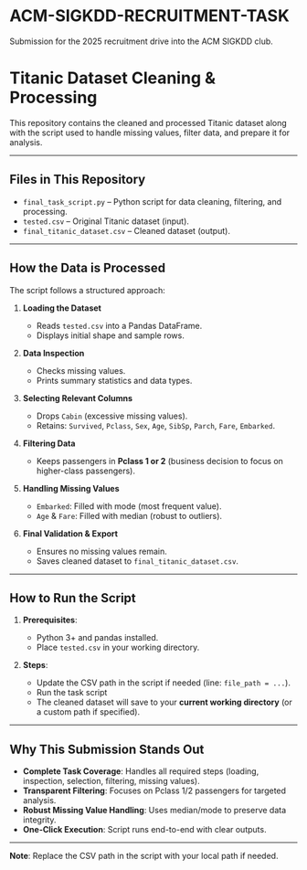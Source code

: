 # ACM-SIGKDD-RECRUITMENT-TASK
Submission for the 2025 recruitment drive into the ACM SIGKDD club.

# Titanic Dataset Cleaning & Processing

This repository contains the cleaned and processed Titanic dataset along with the script used to handle missing values, filter data, and prepare it for analysis.

---

## Files in This Repository
- `final_task_script.py` – Python script for data cleaning, filtering, and processing.
- `tested.csv` – Original Titanic dataset (input).
- `final_titanic_dataset.csv` – Cleaned dataset (output).

---

## How the Data is Processed
The script follows a structured approach:
1. **Loading the Dataset**  
   - Reads `tested.csv` into a Pandas DataFrame.  
   - Displays initial shape and sample rows.

2. **Data Inspection**  
   - Checks missing values.  
   - Prints summary statistics and data types.  

3. **Selecting Relevant Columns**  
   - Drops `Cabin` (excessive missing values).  
   - Retains: `Survived`, `Pclass`, `Sex`, `Age`, `SibSp`, `Parch`, `Fare`, `Embarked`.  

4. **Filtering Data**  
   - Keeps passengers in **Pclass 1 or 2** (business decision to focus on higher-class passengers).  

5. **Handling Missing Values**  
   - `Embarked`: Filled with mode (most frequent value).  
   - `Age` & `Fare`: Filled with median (robust to outliers).  

6. **Final Validation & Export**  
   - Ensures no missing values remain.  
   - Saves cleaned dataset to `final_titanic_dataset.csv`.  

---

## How to Run the Script
1. **Prerequisites**:  
   - Python 3+ and pandas installed.  
   - Place `tested.csv` in your working directory.  

2. **Steps**:  
   - Update the CSV path in the script if needed (line: `file_path = ...`).  
   - Run the task script
   - The cleaned dataset will save to your **current working directory** (or a custom path if specified).  

---

## Why This Submission Stands Out
-  **Complete Task Coverage**: Handles all required steps (loading, inspection, selection, filtering, missing values).  
-  **Transparent Filtering**: Focuses on Pclass 1/2 passengers for targeted analysis.  
-  **Robust Missing Value Handling**: Uses median/mode to preserve data integrity.  
-  **One-Click Execution**: Script runs end-to-end with clear outputs.  

---

**Note**: Replace the CSV path in the script with your local path if needed.  
